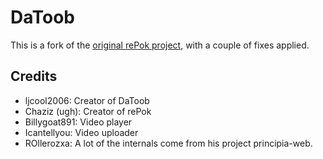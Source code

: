 # DaToob
This is a fork of the [original rePok project](https://github.com/chazizgrkb/repok), with a couple of fixes applied.

## Credits

* ljcool2006: Creator of DaToob
* Chaziz (ugh): Creator of rePok
* Billygoat891: Video player
* Icantellyou: Video uploader
* ROllerozxa: A lot of the internals come from his project principia-web.
